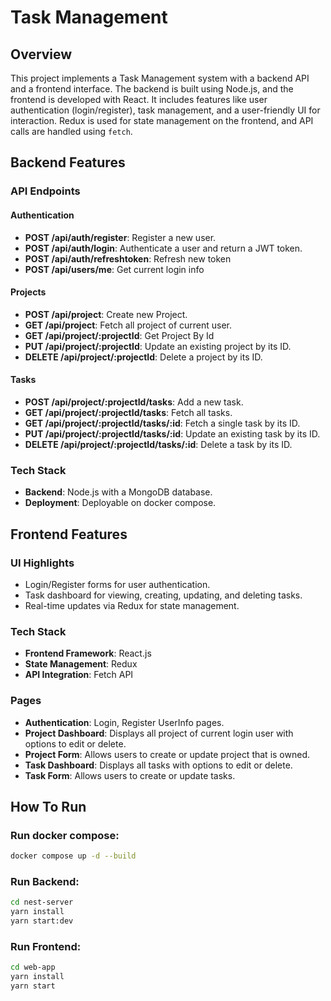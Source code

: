 # Task Management

## Overview

This project implements a Task Management system with a backend API and a frontend interface. The backend is built using Node.js, and the frontend is developed with React. It includes features like user authentication (login/register), task management, and a user-friendly UI for interaction. Redux is used for state management on the frontend, and API calls are handled using `fetch`.

## Backend Features

### API Endpoints

#### Authentication

- **POST /api/auth/register**: Register a new user.
- **POST /api/auth/login**: Authenticate a user and return a JWT token.
- **POST /api/auth/refreshtoken**: Refresh new token
- **POST /api/users/me**: Get current login info

#### Projects

- **POST /api/project**: Create new Project.
- **GET /api/project**: Fetch all project of current user.
- **GET /api/project/:projectId**: Get Project By Id
- **PUT /api/project/:projectId**: Update an existing project by its ID.
- **DELETE /api/project/:projectId**: Delete a project by its ID.

#### Tasks

- **POST /api/project/:projectId/tasks**: Add a new task.
- **GET /api/project/:projectId/tasks**: Fetch all tasks.
- **GET /api/project/:projectId/tasks/:id**: Fetch a single task by its ID.
- **PUT /api/project/:projectId/tasks/:id**: Update an existing task by its ID.
- **DELETE /api/project/:projectId/tasks/:id**: Delete a task by its ID.

### Tech Stack

- **Backend**: Node.js with a MongoDB database.
- **Deployment**: Deployable on docker compose.

## Frontend Features

### UI Highlights

- Login/Register forms for user authentication.
- Task dashboard for viewing, creating, updating, and deleting tasks.
- Real-time updates via Redux for state management.

### Tech Stack

- **Frontend Framework**: React.js
- **State Management**: Redux
- **API Integration**: Fetch API

### Pages

- **Authentication**: Login, Register UserInfo pages.
- **Project Dashboard**: Displays all project of current login user with options to edit or delete.
- **Project Form**: Allows users to create or update project that is owned.
- **Task Dashboard**: Displays all tasks with options to edit or delete.
- **Task Form**: Allows users to create or update tasks.

## How To Run

### Run docker compose:

```sh
docker compose up -d --build
```

### Run Backend:

```sh
cd nest-server
yarn install
yarn start:dev
```

### Run Frontend:

```sh
cd web-app
yarn install
yarn start
```
